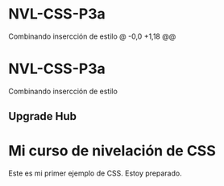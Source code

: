 # NVL-CSS-P3a
 Combinando insercción de estilo
@ -0,0 +1,18 @@
# NVL-CSS-P3a
 Combinando insercción de estilo
<!DOCTYPE html>
<html>
  <head>
    <meta charset="utf-8">
    <title>Document </title>
  <link rel="stylesheet" type= "text/css" href="C:\Users\Sebas\Documents\PRUEBAS GIT\CSS\CSS EDIT/estilos.css">
  </head>
  <body>
  	<div id="principal">
  		<h2> Upgrade Hub </h2>
    <h1>Mi curso de nivelación de CSS</h1>
    <p>Este es mi primer ejemplo de CSS. Estoy preparado.</p>
</div>

  </body>
</html>
